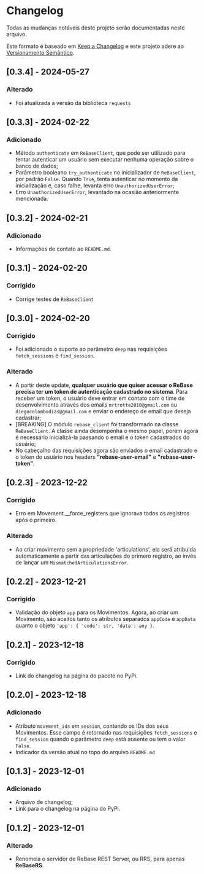 # Changelog

Todas as mudanças notáveis deste projeto serão documentadas neste arquivo.

Este formato é baseado em [Keep a Changelog](https://keepachangelog.com/en/1.0.0/)
e este projeto adere ao [Versionamento Semântico](https://semver.org/spec/v2.0.0.html).

## [0.3.4] - 2024-05-27

### Alterado
- Foi atualizada a versão da biblioteca `requests`

## [0.3.3] - 2024-02-22

### Adicionado
- Método `authenticate` em `ReBaseClient`, que pode ser utilizado para tentar autenticar um usuário sem executar nenhuma operação sobre o banco de dados;
- Parâmetro booleano `try_authenticate` no inicializador de `ReBaseClient`, por padrão `False`. Quando `True`, tenta autenticar no momento da inicialização e, caso falhe, levanta erro `UnauthorizedUserError`;
- Erro `UnauthorizedUserError`, levantado na ocasião anteriormente mencionada.

## [0.3.2] - 2024-02-21

### Adicionado
- Informações de contato ao `README.md`.

## [0.3.1] - 2024-02-20

### Corrigido
- Corrige testes de `ReBaseClient`

## [0.3.0] - 2024-02-20

### Corrigido
- Foi adicionado o suporte ao parâmetro `deep` nas requisições `fetch_sessions` e `find_session`.

### Alterado
- A partir deste update, **qualquer usuário que quiser acessar o ReBase precisa ter um token de autenticação cadastrado no sistema**. Para receber um token, o usuário deve entrar em contato com o time de desenvolvimento através dos emails `mrtrotta2010@gmail.com` ou `diegocolombodias@gmail.com` e enviar o endereço de email que deseja cadastrar;
- [BREAKING] O módulo `rebase_client` foi transformado na classe `ReBaseClient`. A classe ainda desempenha o mesmo papel, porém agora é necessário inicializá-la passando o email e o token cadastrados do usuário;
- No cabeçalho das requisições agora são enviados o email cadastrado e o token do usuário nos headers **"rebase-user-email"** e **"rebase-user-token"**.

## [0.2.3] - 2023-12-22

### Corrigido
- Erro em Movement.__force_registers que ignorava todos os registros após o primeiro.

### Alterado
- Ao criar movimento sem a propriedade 'articulations', ela será atribuida automaticamente a partir das articulações do primero registro, ao invés de lançar um `MismatchedArticulationsError`.

## [0.2.2] - 2023-12-21

### Corrigido
- Validação do objeto `app` para os Movimentos. Agora, ao criar um Movimento, são aceitos tanto os atributos separados `appCode` e `appData` quanto o objeto `'app': { 'code': str, 'data': any }`.

## [0.2.1] - 2023-12-18

### Corrigido
- Link do changelog na página do pacote no PyPi.

## [0.2.0] - 2023-12-18

### Adicionado
- Atributo `movement_ids` em `session`, contendo os IDs dos seus Movimentos. Esse campo é retornado nas requisições `fetch_sessions` e `find_session` quando o parâmetro `deep` está ausente ou tem o valor `False`.
- Indicador da versão atual no topo do arquivo `README.md`

## [0.1.3] - 2023-12-01

### Adicionado
- Arquivo de changelog;
- Link para o changelog na página do PyPi.

## [0.1.2] - 2023-12-01

### Alterado
- Renomeia o servidor de ReBase REST Server, ou RRS, para apenas **ReBaseRS**.
